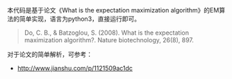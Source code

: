 本代码是基于论文《What is the expectation maximization algorithm》的EM算法的简单实现，语言为python3，直接运行即可。

> Do, C. B., & Batzoglou, S. (2008). What is the expectation maximization algorithm?. Nature biotechnology, 26(8), 897.

对于论文的简单解析，可参考：

* http://www.jianshu.com/p/1121509ac1dc